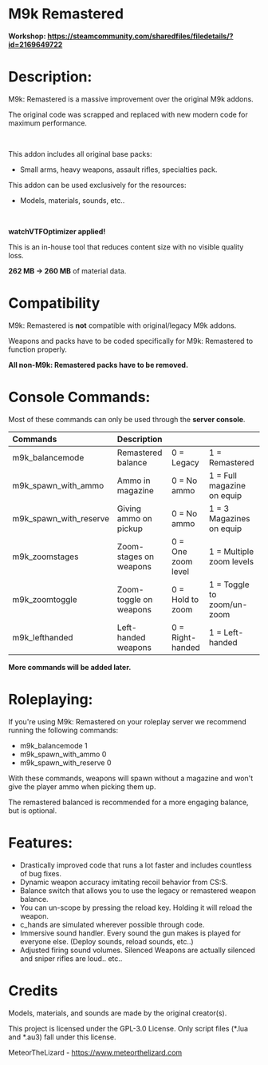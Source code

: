 # M9k Remastered

**Workshop: https://steamcommunity.com/sharedfiles/filedetails/?id=2169649722**

# Description:

M9k: Remastered is a massive improvement over the original M9k addons.

The original code was scrapped and replaced with new modern code for maximum performance.

<br>

This addon includes all original base packs:

- Small arms, heavy weapons, assault rifles, specialties pack.


This addon can be used exclusively for the resources:

- Models, materials, sounds, etc..
<br>

**watchVTFOptimizer applied!**

This is an in-house tool that reduces content size with no visible quality loss.

**262 MB -> 260 MB** of material data.

# Compatibility

M9k: Remastered is **not** compatible with original/legacy M9k addons.

Weapons and packs have to be coded specifically for M9k: Remastered to function properly.

**All non-M9k: Remastered packs have to be removed.**

# Console Commands:

Most of these commands can only be used through the **server console**.

Commands | Description | ⠀ | ⠀
:--|:--|:--|:--
m9k_balancemode | Remastered balance	| 0 = Legacy | 1 = Remastered
m9k_spawn_with_ammo | Ammo in magazine	| 0 = No ammo | 1 = Full magazine on equip
m9k_spawn_with_reserve | Giving ammo on pickup	| 0 = No ammo | 1 = 3 Magazines on equip
m9k_zoomstages | Zoom-stages on weapons	| 0 = One zoom level | 1 = Multiple zoom levels
m9k_zoomtoggle | Zoom-toggle on weapons	| 0 = Hold to zoom | 1 = Toggle to zoom/un-zoom
m9k_lefthanded | Left-handed weapons | 0 = Right-handed | 1 = Left-handed

**More commands will be added later.**

# Roleplaying:

If you're using M9k: Remastered on your roleplay server we recommend running the following commands:

- m9k_balancemode 1
- m9k_spawn_with_ammo 0
- m9k_spawn_with_reserve 0

With these commands, weapons will spawn without a magazine and won't give the player ammo when picking them up.

The remastered balanced is recommended for a more engaging balance, but is optional.

# Features:

- Drastically improved code that runs a lot faster and includes countless of bug fixes.
- Dynamic weapon accuracy imitating recoil behavior from CS:S.
- Balance switch that allows you to use the legacy or remastered weapon balance.
- You can un-scope by pressing the reload key. Holding it will reload the weapon.
- c_hands are simulated wherever possible through code.
- Immersive sound handler. Every sound the gun makes is played for everyone else. (Deploy sounds, reload sounds, etc..)
- Adjusted firing sound volumes. Silenced Weapons are actually silenced and sniper rifles are loud.. etc..

# Credits

Models, materials, and sounds are made by the original creator(s).

This project is licensed under the GPL-3.0 License. Only script files (*.lua and *.au3) fall under this license.

MeteorTheLizard - https://www.meteorthelizard.com
